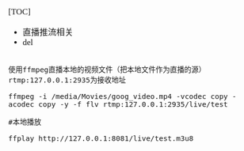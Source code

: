 <span  style="font-family: Simsun,serif; font-size: 17px; ">

[TOC]

- 直播推流相关
- del

~~~

使用ffmpeg直播本地的视频文件（把本地文件作为直播的源）rtmp:127.0.0.1:2935为接收地址

ffmpeg -i /media/Movies/goog_video.mp4 -vcodec copy -acodec copy -y -f flv rtmp:127.0.0.1:2935/live/test

#本地播放

ffplay http://127.0.0.1:8081/live/test.m3u8
~~~

</span>